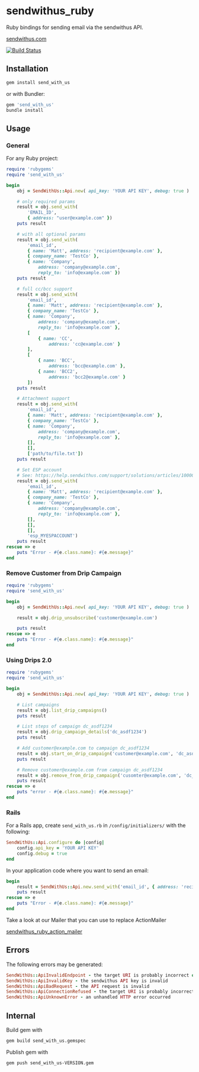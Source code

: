 # sendwithus_ruby

Ruby bindings for sending email via the sendwithus API.

[sendwithus.com](http://sendwithus.com)

[![Build Status](https://api.travis-ci.org/sendwithus/sendwithus_ruby.png)](https://travis-ci.org/sendwithus/sendwithus_ruby)

## Installation

```bash
gem install send_with_us
```

or with Bundler:

```bash
gem 'send_with_us'
bundle install
```

## Usage

### General

For any Ruby project:
```ruby
require 'rubygems'
require 'send_with_us'

begin
    obj = SendWithUs::Api.new( api_key: 'YOUR API KEY', debug: true )

    # only required params
    result = obj.send_with(
        'EMAIL_ID',
        { address: "user@example.com" })
    puts result

    # with all optional params
    result = obj.send_with(
        'email_id',
        { name: 'Matt', address: 'recipient@example.com' },
        { company_name: 'TestCo' },
        { name: 'Company',
            address: 'company@example.com',
            reply_to: 'info@example.com' })
    puts result

    # full cc/bcc support
    result = obj.send_with(
        'email_id',
        { name: 'Matt', address: 'recipient@example.com' },
        { company_name: 'TestCo' },
        { name: 'Company',
            address: 'company@example.com',
            reply_to: 'info@example.com' },
        [
            { name: 'CC',
                address: 'cc@example.com' }
        ],
        [
            { name: 'BCC',
                address: 'bcc@example.com' },
            { name: 'BCC2',
                address: 'bcc2@example.com' }
        ])
    puts result

    # Attachment support
    result = obj.send_with(
        'email_id',
        { name: 'Matt', address: 'recipient@example.com' },
        { company_name: 'TestCo' },
        { name: 'Company',
            address: 'company@example.com',
            reply_to: 'info@example.com' },
        [],
        [],
        ['path/to/file.txt'])
    puts result

    # Set ESP account
    # See: https://help.sendwithus.com/support/solutions/articles/1000088976-set-up-and-use-multiple
    result = obj.send_with(
        'email_id',
        { name: 'Matt', address: 'recipient@example.com' },
        { company_name: 'TestCo' },
        { name: 'Company',
            address: 'company@example.com',
            reply_to: 'info@example.com' },
        [],
        [],
        [],
        'esp_MYESPACCOUNT')
    puts result
rescue => e
    puts "Error - #{e.class.name}: #{e.message}"
end
```

### Remove Customer from Drip Campaign
```ruby
require 'rubygems'
require 'send_with_us'

begin
    obj = SendWithUs::Api.new( api_key: 'YOUR API KEY', debug: true )

    result = obj.drip_unsubscribe('customer@example.com')

    puts result
rescue => e
    puts "Error - #{e.class.name}: #{e.message}"
end
```

### Using Drips 2.0

```ruby
require 'rubygems'
require 'send_with_us'

begin
    obj = SendWithUs::Api.new( api_key: 'YOUR API KEY', debug: true )

    # List campaigns
    result = obj.list_drip_campaigns()
    puts result

    # List steps of campaign dc_asdf1234
    result = obj.drip_campaign_details('dc_asdf1234')
    puts result

    # Add customer@example.com to campaign dc_asdf1234
    result = obj.start_on_drip_campaign('customer@example.com', 'dc_asdf1234')
    puts result

    # Remove customer@example.com from campaign dc_asdf1234
    result = obj.remove_from_drip_campaign('cusomter@example.com', 'dc_asdf1234')
    puts result
rescue => e
    puts "error - #{e.class.name}: #{e.message}"
end
```

### Rails

For a Rails app, create `send_with_us.rb` in `/config/initializers/`
with the following:

```ruby
SendWithUs::Api.configure do |config|
    config.api_key = 'YOUR API KEY'
    config.debug = true
end
```

In your application code where you want to send an email:

```ruby
begin
    result = SendWithUs::Api.new.send_with('email_id', { address: 'recipient@example.com' }, { company_name: 'TestCo' })
    puts result
rescue => e
    puts "Error - #{e.class.name}: #{e.message}"
end
```

Take a look at our Mailer that you can use to replace ActionMailer

[sendwithus_ruby_action_mailer](https://github.com/sendwithus/sendwithus_ruby_action_mailer)


## Errors

The following errors may be generated:

```ruby
SendWithUs::ApiInvalidEndpoint - the target URI is probably incorrect or email_id is invalid
SendWithUs::ApiInvalidKey - the sendwithus API key is invalid
SendWithUs::ApiBadRequest - the API request is invalid
SendWithUs::ApiConnectionRefused - the target URI is probably incorrect
SendWithUs::ApiUnknownError - an unhandled HTTP error occurred
```


## Internal
Build gem with

```bash
gem build send_with_us.gemspec
```

Publish gem with

```bash
gem push send_with_us-VERSION.gem
```
